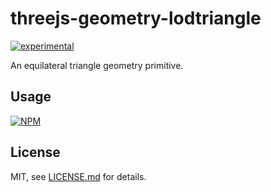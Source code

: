 # threejs-geometry-lodtriangle

[![experimental](http://badges.github.io/stability-badges/dist/experimental.svg)](http://github.com/badges/stability-badges)

An equilateral triangle geometry primitive.

## Usage

[![NPM](https://nodei.co/npm/threejs-geometry-lodtriangle.png)](https://nodei.co/npm/threejs-geometry-lodtriangle/)

## License

MIT, see [LICENSE.md](http://github.com/bunnybones1/threejs-geometry-lodtriangle/blob/master/LICENSE.md) for details.
